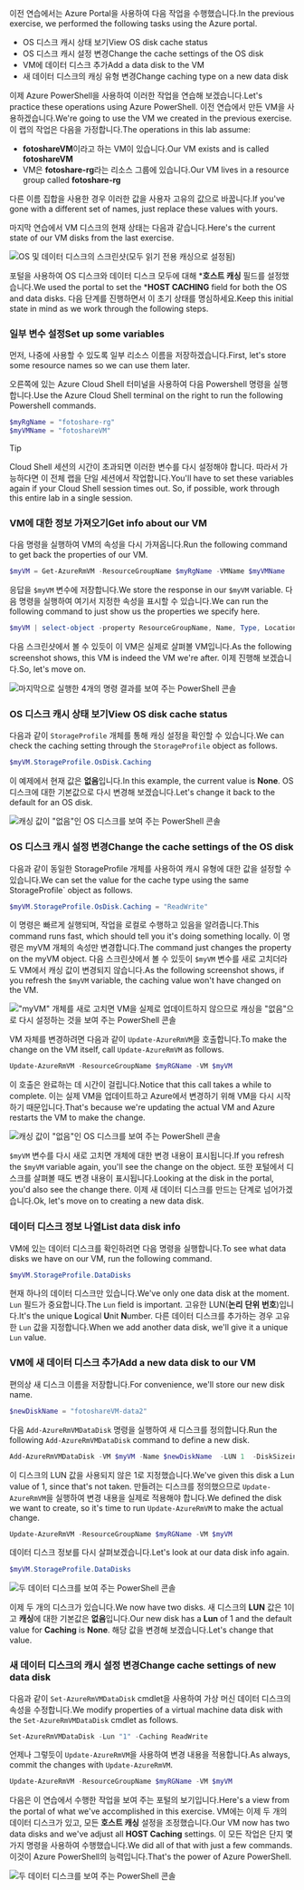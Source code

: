 
<span data-ttu-id="dd6fe-101">이전 연습에서는 Azure Portal을 사용하여 다음 작업을 수행했습니다.</span><span class="sxs-lookup"><span data-stu-id="dd6fe-101">In the previous exercise, we performed the following tasks using the Azure portal.</span></span>

- <span data-ttu-id="dd6fe-102">OS 디스크 캐시 상태 보기</span><span class="sxs-lookup"><span data-stu-id="dd6fe-102">View OS disk cache status</span></span>
- <span data-ttu-id="dd6fe-103">OS 디스크 캐시 설정 변경</span><span class="sxs-lookup"><span data-stu-id="dd6fe-103">Change the cache settings of the OS disk</span></span>
- <span data-ttu-id="dd6fe-104">VM에 데이터 디스크 추가</span><span class="sxs-lookup"><span data-stu-id="dd6fe-104">Add a data disk to the VM</span></span>
- <span data-ttu-id="dd6fe-105">새 데이터 디스크의 캐싱 유형 변경</span><span class="sxs-lookup"><span data-stu-id="dd6fe-105">Change caching type on a new data disk</span></span>

<span data-ttu-id="dd6fe-106">이제 Azure PowerShell을 사용하여 이러한 작업을 연습해 보겠습니다.</span><span class="sxs-lookup"><span data-stu-id="dd6fe-106">Let's practice these operations using Azure PowerShell.</span></span> <span data-ttu-id="dd6fe-107">이전 연습에서 만든 VM을 사용하겠습니다.</span><span class="sxs-lookup"><span data-stu-id="dd6fe-107">We're going to use the VM we created in the previous exercise.</span></span> <span data-ttu-id="dd6fe-108">이 랩의 작업은 다음을 가정합니다.</span><span class="sxs-lookup"><span data-stu-id="dd6fe-108">The operations in this lab assume:</span></span>

- <span data-ttu-id="dd6fe-109">**fotoshareVM**이라고 하는 VM이 있습니다.</span><span class="sxs-lookup"><span data-stu-id="dd6fe-109">Our VM exists and is called **fotoshareVM**</span></span>
- <span data-ttu-id="dd6fe-110">VM은 **fotoshare-rg**라는 리소스 그룹에 있습니다.</span><span class="sxs-lookup"><span data-stu-id="dd6fe-110">Our VM lives in a resource group called **fotoshare-rg**</span></span>

<span data-ttu-id="dd6fe-111">다른 이름 집합을 사용한 경우 이러한 값을 사용자 고유의 값으로 바꿉니다.</span><span class="sxs-lookup"><span data-stu-id="dd6fe-111">If you've gone with a different set of names, just replace these values with yours.</span></span> 

<span data-ttu-id="dd6fe-112">마지막 연습에서 VM 디스크의 현재 상태는 다음과 같습니다.</span><span class="sxs-lookup"><span data-stu-id="dd6fe-112">Here's the current state of our VM disks from the last exercise.</span></span> 

![OS 및 데이터 디스크의 스크린샷(모두 읽기 전용 캐싱으로 설정됨)](../media-draft/disks-final-config-portal.PNG)

<span data-ttu-id="dd6fe-114">포털을 사용하여 OS 디스크와 데이터 디스크 모두에 대해 \***호스트 캐싱** 필드를 설정했습니다.</span><span class="sxs-lookup"><span data-stu-id="dd6fe-114">We used the portal to set the \***HOST CACHING** field for both the OS and data disks.</span></span> <span data-ttu-id="dd6fe-115">다음 단계를 진행하면서 이 초기 상태를 명심하세요.</span><span class="sxs-lookup"><span data-stu-id="dd6fe-115">Keep this initial state in mind as we work through the following steps.</span></span> 

### <a name="set-up-some-variables"></a><span data-ttu-id="dd6fe-116">일부 변수 설정</span><span class="sxs-lookup"><span data-stu-id="dd6fe-116">Set up some variables</span></span>
<span data-ttu-id="dd6fe-117">먼저, 나중에 사용할 수 있도록 일부 리소스 이름을 저장하겠습니다.</span><span class="sxs-lookup"><span data-stu-id="dd6fe-117">First, let's  store some resource names so we can use them later.</span></span>

<span data-ttu-id="dd6fe-118">오른쪽에 있는 Azure Cloud Shell 터미널을 사용하여 다음 Powershell 명령을 실행합니다.</span><span class="sxs-lookup"><span data-stu-id="dd6fe-118">Use the Azure Cloud Shell terminal on the right to run the following Powershell commands.</span></span> 

```powershell
$myRgName = "fotoshare-rg"
$myVMName = "fotoshareVM"
```

> [!TIP]
> <span data-ttu-id="dd6fe-119">Cloud Shell 세션의 시간이 초과되면 이러한 변수를 다시 설정해야 합니다. 따라서 가능하다면 이 전체 랩을 단일 세션에서 작업합니다.</span><span class="sxs-lookup"><span data-stu-id="dd6fe-119">You'll have to set these variables again if your Cloud Shell session times out. So, if possible, work through this entire lab in a single session.</span></span> 

### <a name="get-info-about-our-vm"></a><span data-ttu-id="dd6fe-120">VM에 대한 정보 가져오기</span><span class="sxs-lookup"><span data-stu-id="dd6fe-120">Get info about our VM</span></span>

<span data-ttu-id="dd6fe-121">다음 명령을 실행하여 VM의 속성을 다시 가져옵니다.</span><span class="sxs-lookup"><span data-stu-id="dd6fe-121">Run the following command to get back the properties of our VM.</span></span>
 
```powershell
$myVM = Get-AzureRmVM -ResourceGroupName $myRgName -VMName $myVMName
```
<span data-ttu-id="dd6fe-122">응답을 `$myVM` 변수에 저장합니다.</span><span class="sxs-lookup"><span data-stu-id="dd6fe-122">We store the response in our `$myVM` variable.</span></span> <span data-ttu-id="dd6fe-123">다음 명령을 실행하여 여기서 지정한 속성을 표시할 수 있습니다.</span><span class="sxs-lookup"><span data-stu-id="dd6fe-123">We can run the following command to just show us the properties we specify here.</span></span>

```powershell
$myVM | select-object -property ResourceGroupName, Name, Type, Location
```

<span data-ttu-id="dd6fe-124">다음 스크린샷에서 볼 수 있듯이 이 VM은 실제로 살펴볼 VM입니다.</span><span class="sxs-lookup"><span data-stu-id="dd6fe-124">As the following screenshot shows, this VM is indeed the VM we're after.</span></span> <span data-ttu-id="dd6fe-125">이제 진행해 보겠습니다.</span><span class="sxs-lookup"><span data-stu-id="dd6fe-125">So, let's move on.</span></span> 

![마지막으로 실행한 4개의 명령 결과를 보여 주는 PowerShell 콘솔](../media-draft/ps-commands-1.PNG)

### <a name="view-os-disk-cache-status"></a><span data-ttu-id="dd6fe-127">OS 디스크 캐시 상태 보기</span><span class="sxs-lookup"><span data-stu-id="dd6fe-127">View OS disk cache status</span></span>

<span data-ttu-id="dd6fe-128">다음과 같이 `StorageProfile` 개체를 통해 캐싱 설정을 확인할 수 있습니다.</span><span class="sxs-lookup"><span data-stu-id="dd6fe-128">We can check the caching  setting through  the `StorageProfile` object as follows.</span></span>

```powershell
$myVM.StorageProfile.OsDisk.Caching
```
<span data-ttu-id="dd6fe-129">이 예제에서 현재 값은 **없음**입니다.</span><span class="sxs-lookup"><span data-stu-id="dd6fe-129">In this example, the current value is **None**.</span></span> <span data-ttu-id="dd6fe-130">OS 디스크에 대한 기본값으로 다시 변경해 보겠습니다.</span><span class="sxs-lookup"><span data-stu-id="dd6fe-130">Let's change it back to the default for an OS disk.</span></span>

![캐싱 값이 "없음"인 OS 디스크를 보여 주는 PowerShell 콘솔](../media-draft/ps-oscaching-none.PNG)

### <a name="change-the-cache-settings-of-the-os-disk"></a><span data-ttu-id="dd6fe-132">OS 디스크 캐시 설정 변경</span><span class="sxs-lookup"><span data-stu-id="dd6fe-132">Change the cache settings of the OS disk</span></span>

<span data-ttu-id="dd6fe-133">다음과 같이 동일한 StorageProfile 개체를 사용하여 캐시 유형에 대한 값을 설정할 수 있습니다.</span><span class="sxs-lookup"><span data-stu-id="dd6fe-133">We can set the value for the cache type using the same StorageProfile\` object as follows.</span></span>
 
```powershell
$myVM.StorageProfile.OsDisk.Caching = "ReadWrite"
```

<span data-ttu-id="dd6fe-134">이 명령은 빠르게 실행되며, 작업을 로컬로 수행하고 있음을 알려줍니다.</span><span class="sxs-lookup"><span data-stu-id="dd6fe-134">This command runs fast, which should tell you it's doing something locally.</span></span> <span data-ttu-id="dd6fe-135">이 명령은 myVM 개체의 속성만 변경합니다.</span><span class="sxs-lookup"><span data-stu-id="dd6fe-135">The command just changes the property on the myVM object.</span></span> <span data-ttu-id="dd6fe-136">다음 스크린샷에서 볼 수 있듯이 `$myVM` 변수를 새로 고치더라도 VM에서 캐싱 값이 변경되지 않습니다.</span><span class="sxs-lookup"><span data-stu-id="dd6fe-136">As the following screenshot shows, if you refresh the `$myVM` variable,  the caching value won't have changed on the VM.</span></span>

!["myVM" 개체를 새로 고치면 VM을 실제로 업데이트하지 않으므로 캐싱을 "없음"으로 다시 설정하는 것을 보여 주는 PowerShell 콘솔](../media-draft/ps-commands-2.PNG)

<span data-ttu-id="dd6fe-138">VM 자체를 변경하려면 다음과 같이 `Update-AzureRmVM`을 호출합니다.</span><span class="sxs-lookup"><span data-stu-id="dd6fe-138">To  make the change on the VM itself, call `Update-AzureRmVM` as follows.</span></span>

```powershell
Update-AzureRmVM -ResourceGroupName $myRGName -VM $myVM
```

<span data-ttu-id="dd6fe-139">이 호출은 완료하는 데 시간이 걸립니다.</span><span class="sxs-lookup"><span data-stu-id="dd6fe-139">Notice that this call takes a while to complete.</span></span> <span data-ttu-id="dd6fe-140">이는 실제 VM을 업데이트하고 Azure에서 변경하기 위해 VM을 다시 시작하기 때문입니다.</span><span class="sxs-lookup"><span data-stu-id="dd6fe-140">That's because we're updating the actual VM and Azure restarts the VM  to make the change.</span></span>

![캐싱 값이 "없음"인 OS 디스크를 보여 주는 PowerShell 콘솔](../media-draft/ps-oscaching-rw.PNG)

<span data-ttu-id="dd6fe-142">`$myVM` 변수를 다시 새로 고치면 개체에 대한 변경 내용이 표시됩니다.</span><span class="sxs-lookup"><span data-stu-id="dd6fe-142">If you refresh the `$myVM` variable again, you'll see the change on the object.</span></span> <span data-ttu-id="dd6fe-143">또한 포털에서 디스크를 살펴볼 때도 변경 내용이 표시됩니다.</span><span class="sxs-lookup"><span data-stu-id="dd6fe-143">Looking at the disk in the portal, you'd also see the change there.</span></span> <span data-ttu-id="dd6fe-144">이제 새 데이터 디스크를 만드는 단계로 넘어가겠습니다.</span><span class="sxs-lookup"><span data-stu-id="dd6fe-144">Ok, let's move on to creating a new data disk.</span></span>  

### <a name="list-data-disk-info"></a><span data-ttu-id="dd6fe-145">데이터 디스크 정보 나열</span><span class="sxs-lookup"><span data-stu-id="dd6fe-145">List data disk info</span></span>

<span data-ttu-id="dd6fe-146">VM에 있는 데이터 디스크를 확인하려면 다음 명령을 실행합니다.</span><span class="sxs-lookup"><span data-stu-id="dd6fe-146">To see what data disks we have on our VM, run the following command.</span></span> 

```powershell
$myVM.StorageProfile.DataDisks
```

<span data-ttu-id="dd6fe-147">현재 하나의 데이터 디스크만 있습니다.</span><span class="sxs-lookup"><span data-stu-id="dd6fe-147">We've only one data disk at the moment.</span></span> <span data-ttu-id="dd6fe-148">`Lun` 필드가 중요합니다.</span><span class="sxs-lookup"><span data-stu-id="dd6fe-148">The `Lun` field is important.</span></span> <span data-ttu-id="dd6fe-149">고유한 LUN(**논리** **단위** **번호**)입니다.</span><span class="sxs-lookup"><span data-stu-id="dd6fe-149">It's the unique **L**ogical **U**nit **N**umber.</span></span> <span data-ttu-id="dd6fe-150">다른 데이터 디스크를 추가하는 경우 고유한 `Lun` 값을 지정합니다.</span><span class="sxs-lookup"><span data-stu-id="dd6fe-150">When we add another data disk, we'll give it a unique `Lun` value.</span></span> 

### <a name="add-a-new-data-disk-to-our-vm"></a><span data-ttu-id="dd6fe-151">VM에 새 데이터 디스크 추가</span><span class="sxs-lookup"><span data-stu-id="dd6fe-151">Add a new data disk to our VM</span></span> 

<span data-ttu-id="dd6fe-152">편의상 새 디스크 이름을 저장합니다.</span><span class="sxs-lookup"><span data-stu-id="dd6fe-152">For convenience, we'll store our new disk name.</span></span>

```powershell
$newDiskName = "fotoshareVM-data2"
```

<span data-ttu-id="dd6fe-153">다음 `Add-AzureRmVMDataDisk` 명령을 실행하여 새 디스크를 정의합니다.</span><span class="sxs-lookup"><span data-stu-id="dd6fe-153">Run the following `Add-AzureRmVMDataDisk` command to define a new disk.</span></span> 

```powershell
Add-AzureRmVMDataDisk -VM $myVM -Name $newDiskName  -LUN 1  -DiskSizeinGB 1 -CreateOption Empty
```

<span data-ttu-id="dd6fe-154">이 디스크의 LUN 값을 사용되지 않은 1로 지정했습니다.</span><span class="sxs-lookup"><span data-stu-id="dd6fe-154">We've given this disk a Lun value of 1, since that's not taken.</span></span> <span data-ttu-id="dd6fe-155">만들려는 디스크를 정의했으므로 `Update-AzureRmVM`을 실행하여 변경 내용을 실제로 적용해야 합니다.</span><span class="sxs-lookup"><span data-stu-id="dd6fe-155">We defined the disk we want to create, so it's time to run `Update-AzureRmVM` to make the actual change.</span></span> 

```powershell
Update-AzureRmVM -ResourceGroupName $myRGName -VM $myVM
```

<span data-ttu-id="dd6fe-156">데이터 디스크 정보를 다시 살펴보겠습니다.</span><span class="sxs-lookup"><span data-stu-id="dd6fe-156">Let's look at our data disk info again.</span></span>

```powershell
$myVM.StorageProfile.DataDisks
```

![두 데이터 디스크를 보여 주는 PowerShell 콘솔](../media-draft/2-data-disks-part1.png)

<span data-ttu-id="dd6fe-158">이제 두 개의 디스크가 있습니다.</span><span class="sxs-lookup"><span data-stu-id="dd6fe-158">We now have two disks.</span></span> <span data-ttu-id="dd6fe-159">새 디스크의 **LUN** 값은 1이고 **캐싱**에 대한 기본값은 **없음**입니다.</span><span class="sxs-lookup"><span data-stu-id="dd6fe-159">Our new disk has a **Lun** of 1 and the default value for **Caching** is **None**.</span></span> <span data-ttu-id="dd6fe-160">해당 값을 변경해 보겠습니다.</span><span class="sxs-lookup"><span data-stu-id="dd6fe-160">Let's change that value.</span></span>

### <a name="change-cache-settings-of-new-data-disk"></a><span data-ttu-id="dd6fe-161">새 데이터 디스크의 캐시 설정 변경</span><span class="sxs-lookup"><span data-stu-id="dd6fe-161">Change cache settings of new data disk</span></span>

<span data-ttu-id="dd6fe-162">다음과 같이 `Set-AzureRmVMDataDisk` cmdlet을 사용하여 가상 머신 데이터 디스크의 속성을 수정합니다.</span><span class="sxs-lookup"><span data-stu-id="dd6fe-162">We modify properties of a virtual machine data disk with the `Set-AzureRmVMDataDisk` cmdlet as follows.</span></span>

```powershell
Set-AzureRmVMDataDisk -Lun "1" -Caching ReadWrite
```

<span data-ttu-id="dd6fe-163">언제나 그렇듯이 `Update-AzureRmVM`을 사용하여 변경 내용을 적용합니다.</span><span class="sxs-lookup"><span data-stu-id="dd6fe-163">As always, commit the changes with `Update-AzureRmVM`.</span></span>

```powershell
Update-AzureRmVM -ResourceGroupName $myRGName -VM $myVM
```

<span data-ttu-id="dd6fe-164">다음은 이 연습에서 수행한 작업을 보여 주는 포털의 보기입니다.</span><span class="sxs-lookup"><span data-stu-id="dd6fe-164">Here's a view from the portal of what we've accomplished in this exercise.</span></span> <span data-ttu-id="dd6fe-165">VM에는 이제 두 개의 데이터 디스크가 있고, 모든 **호스트 캐싱** 설정을 조정했습니다.</span><span class="sxs-lookup"><span data-stu-id="dd6fe-165">Our VM now has two data disks and we've adjust all **HOST Caching** settings.</span></span> <span data-ttu-id="dd6fe-166">이 모든 작업은 단지 몇 가지 명령을 사용하여 수행했습니다.</span><span class="sxs-lookup"><span data-stu-id="dd6fe-166">We did all of that with just a few commands.</span></span> <span data-ttu-id="dd6fe-167">이것이 Azure PowerShell의 능력입니다.</span><span class="sxs-lookup"><span data-stu-id="dd6fe-167">That's the power of Azure PowerShell.</span></span>

![두 데이터 디스크를 보여 주는 PowerShell 콘솔](../media-draft/disks-final-config-portal2.png)
